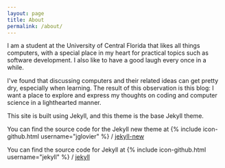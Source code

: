 ```yaml
---
layout: page
title: About
permalink: /about/
---
```


I am a student at the University of Central Florida that likes all things computers, with a special place in my heart for practical topics such as software development. I also like to have a good laugh every once in a while.

I've found that discussing computers and their related ideas can get pretty dry, especially when learning. The result of this observation is this blog: I want a place to explore  and express my thoughts on coding and computer science in a lighthearted manner.

This site is built using Jekyll, and this theme is the base Jekyll theme.

You can find the source code for the Jekyll new theme at
{% include icon-github.html username="jglovier" %} /
[jekyll-new](https://github.com/jglovier/jekyll-new)

You can find the source code for Jekyll at
{% include icon-github.html username="jekyll" %} /
[jekyll](https://github.com/jekyll/jekyll)
